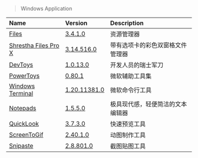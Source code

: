 > Windows Application

| Name                           | Version                            | Description                      |
| :----------------------------- | :--------------------------------- | :------------------------------- |
| [Files][Files]                 | [3.4.1.0][Files-Microsoft]         | 资源管理器                       |
| [Shrestha Files Pro X][SFiles] | [3.14.516.0][SFiles-Microsoft]     | 带有选项卡的彩色双窗格文件管理器 |
| [DevToys][DevToys]             | [1.0.13.0][DevToys-Microsoft]      | 开发人员的瑞士军刀               |
| [PowerToys][PowerToys]         | [0.80.1][PowerToys-Microsoft]      | 微软辅助工具集                   |
| [Windows Terminal][Terminal]   | [1.20.11381.0][Terminal-Microsoft] | 微软命令行工具                   |
| [Notepads]                     | [1.5.5.0][Notepads-Microsoft]      | 极具现代感，轻便简洁的文本编辑器 |
| [QuickLook][QuickLook]         | [3.7.3.0][QuickLook-Microsoft]     | 快速预览工具                     |
| [ScreenToGif][ScreenToGif]     | [2.40.1.0][ScreenToGif-Microsoft]  | 动图制作工具                     |
| [Snipaste][Snipaste]           | [2.8.801.0][Snipaste-Microsoft]    | 截图贴图工具                     |

[Files]: https://github.com/files-community/Files '跳转主页'
[Files-Microsoft]: https://www.microsoft.com/store/productId/9NGHP3DX8HDX '跳转Microsoft Store'
[SFiles]: https://jptgamesandapps.github.io/ShresthaFiles/ '跳转主页'
[SFiles-Microsoft]: https://www.microsoft.com/store/productId/9NPNFFSV2HQM '跳转Microsoft Store'
[DevToys]: https://github.com/veler/DevToys '跳转主页'
[DevToys-Microsoft]: https://www.microsoft.com/store/productId/9PGCV4V3BK4W '跳转Microsoft Store'
[PowerToys]: https://github.com/microsoft/PowerToys '跳转主页'
[PowerToys-Microsoft]: https://docs.microsoft.com/zh-cn/windows/powertoys/ '跳转Microsoft Docs'
[Terminal]: https://github.com/microsoft/terminal '跳转主页'
[Terminal-Microsoft]: https://www.microsoft.com/store/productId/9N0DX20HK701 '跳转Microsoft Store'
[Notepads]: https://github.com/0x7c13/Notepads '跳转主页'
[Notepads-Microsoft]: https://www.microsoft.com/store/productId/9NHL4NSC67WM '跳转Microsoft Store'
[QuickLook]: https://github.com/QL-Win/QuickLook '跳转主页'
[QuickLook-Microsoft]: https://www.microsoft.com/store/productId/9NV4BS3L1H4S '跳转Microsoft Store'
[ScreenToGif]: https://www.screentogif.com/ '跳转主页'
[ScreenToGif-Microsoft]: https://www.microsoft.com/store/productId/9N3SQK8PDS8G '跳转Microsoft Store'
[Snipaste]: https://www.snipaste.com/ '跳转主页'
[Snipaste-Microsoft]: https://www.microsoft.com/store/productId/9P1WXPKB68KX '跳转Microsoft Store'
